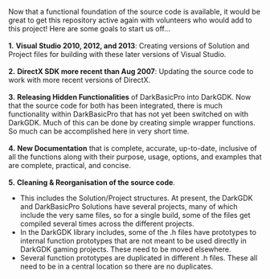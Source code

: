 Now that a functional foundation of the source code is available, it would be great to get this repository active again with volunteers who would add to this project! Here are some goals to start us off...<br>
<br>
<b>1.</b> <b>Visual Studio 2010, 2012, and 2013</b>: Creating versions of Solution and Project files for building with these later versions of Visual Studio.<br>
<br>
<b>2.</b> <b>DirectX SDK more recent than Aug 2007</b>: Updating the source code to work with more recent versions of DirectX.<br>
<br>
<b>3.</b> <b>Releasing Hidden Functionalities</b> of DarkBasicPro into DarkGDK. Now that the source code for both has been integrated, there is much functionality within DarkBasicPro that has not yet been switched on with DarkGDK. Much of this can be done by creating simple wrapper functions. So much can be accomplished here in very short time.<br>
<br>
<b>4.</b> <b>New Documentation</b> that is complete, accurate, up-to-date, inclusive of all the functions along with their purpose, usage, options, and examples that are complete, practical, and concise.<br>
<br>
<b>5.</b> <b>Cleaning & Reorganisation of the source code</b>.<br>
<ul><li>This includes the Solution/Project structures. At present, the DarkGDK and DarkBasicPro Solutions have several projects, many of which include the very same files, so for a single build, some of the files get compiled several times across the different projects.<br>
</li><li>In the DarkGDK library includes, some of the .h files have prototypes to internal function prototypes that are not meant to be used directly in DarkGDK gaming projects. These need to be moved elsewhere.<br>
</li><li>Several function prototypes are duplicated in different .h files. These all need to be in a central location so there are no duplicates.<br>